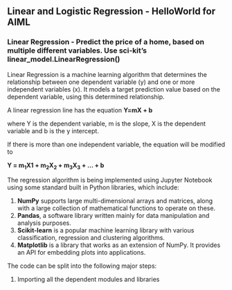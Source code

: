 ## Linear and Logistic Regression - HelloWorld for AIML
### Linear Regression - Predict the price of a home, based on multiple different variables. Use sci-kit’s linear_model.LinearRegression()
Linear Regression is a machine learning algorithm that determines the relationship between one dependent variable (y) and one or more independent variables (x). It models a target prediction value based on the dependent variable, using this determined relationship. 

A linear regression line has the equation **Y=mX + b**

where Y is the dependent variable, m is the slope, X is the dependent variable and b is the y intercept. 

If there is more than one independent variable, the equation will be modified to 

**Y = m<sub>1</sub>X<sub></sub>1</sub> +</sub> m<sub>2</sub>X<sub>2</sub> + m<sub>3</sub>X<sub>3</sub> + … + b**

The regression algorithm is being implemented using Jupyter Notebook using some standard built in Python libraries, which include:
<ol>
  <li><strong>NumPy</strong> supports large multi-dimensional arrays and matrices, along with a large collection of mathematical functions to operate on these.</li>
  <li><strong>Pandas</strong>, a software library written mainly for data manipulation and analysis purposes.</li>
  <li><strong>Scikit-learn</strong> is a popular machine learning library with various classification, regression and clustering algorithms.</li>
  <li><strong>Matplotlib</strong> is a library that works as an extension of NumPy. It provides an API for embedding plots into applications.</li>
</ol>
The code can be split into the following major steps:

<ol>
  <li>Importing all the dependent modules and libraries</li>
</ol>
